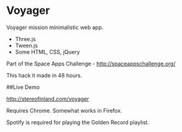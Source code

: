 Voyager
=======

Voyager mission minimalistic web app.

* Three.js
* Tween.js
* Some HTML, CSS, jQuery

Part of the Space Apps Challenge - http://spaceappschallenge.org/

This hack it made in 48 hours.

##Live Demo

http://stereofinland.com/voyager

Requires Chrome. Somewhat works in Firefox.

Spotify is required for playing the Golden Record playlist.
